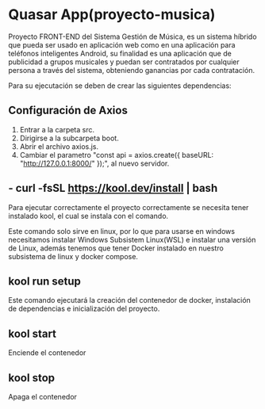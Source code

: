 # Quasar App(proyecto-musica)

Proyecto FRONT-END del Sistema Gestión de Música, es un sistema híbrido que pueda ser usado en aplicación web como en una aplicación para teléfonos inteligentes Android, su finalidad es una aplicación que de publicidad a grupos musicales y puedan ser contratados por cualquier persona a través del sistema, obteniendo ganancias por cada contratación.

Para su ejecutación se deben de crear las siguientes dependencias:

## Configuración de Axios

1. Entrar a la carpeta src.
2. Dirigirse a la subcarpeta boot.
3. Abrir el archivo axios.js.
4. Cambiar el parametro "const api = axios.create({ baseURL: "http://127.0.0.1:8000/" });", al nuevo servidor.

## - curl -fsSL https://kool.dev/install | bash

Para ejecutar correctamente el proyecto correctamente se necesita tener instalado kool, el cual se instala con el comando.

Este comando solo sirve en linux, por lo que para usarse en windows necesitamos instalar Windows Subsistem Linux(WSL) e instalar una versión de Linux, además tenemos que tener Docker instalado en nuestro subsistema de linux y docker compose.

## kool run setup

Este comando ejecutará la creación del contenedor de docker, instalación de dependencias e inicialización del proyecto.

## kool start

Enciende el contenedor

## kool stop

Apaga el contenedor